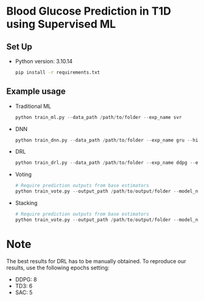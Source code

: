 # Blood Glucose Prediction in T1D using Supervised ML

## Set Up
- Python version: 3.10.14
    ```bash
    pip install -r requirements.txt
    ```

## Example usage
- Traditional ML
    ```python
    python train_ml.py --data_path /path/to/folder --exp_name svr
    ```
- DNN
    ```python
    python train_dnn.py --data_path /path/to/folder --exp_name gru --hidden_size 86 --num_layers 2
    ```

- DRL
    ```python
    python train_drl.py --data_path /path/to/folder --exp_name ddpg --epochs 8 --action_size 6
    ```

- Voting
    ```python
    # Require prediction outputs from base estimators
    python train_vote.py --output_path /path/to/output/folder --model_names svr rf lgb
    ```

- Stacking
    ```python
    # Require prediction outputs from base estimators
    python train_vote.py --output_path /path/to/output/folder --model_names svr rf lgb
    ```

# Note
The best results for DRL has to be manually obtained. To reproduce our results, use the following epochs setting:
- DDPG: 8
- TD3: 6
- SAC: 5
